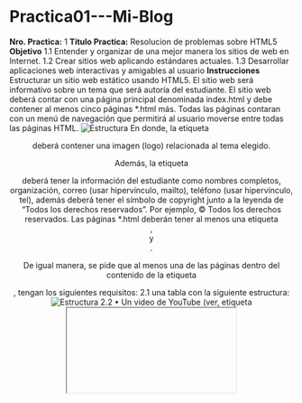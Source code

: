 # Practica01---Mi-Blog
**Nro. Practica:** 1 **Titulo Practica:** Resolucion de problemas sobre HTML5
**Objetivo**
  1.1 Entender y organizar de una mejor manera los sitios de web en Internet. 
  1.2 Crear sitios web aplicando estándares actuales.
  1.3 Desarrollar aplicaciones web interactivas y amigables al usuario
**Instrucciones**
Estructurar un sitio web estático usando HTML5. El sitio web será informativo sobre un tema que será autoría del estudiante. El sitio web deberá contar con una página principal denominada index.html y debe contener al menos cinco páginas
*.html más. Todas las páginas contaran con un menú de navegación que permitirá al usuario moverse entre todas las páginas HTML.
![Estructura](https://cdn.lynda.com/video/404710-171-635948871182575118_338x600_thumb.jpg)
En donde, la etiqueta <header> deberá contener una imagen (logo) relacionada al tema elegido.
  
Además, la etiqueta <footer> deberá tener la información del estudiante como nombres completos, organización, correo (usar hipervínculo, mailto), teléfono (usar hipervínculo, tel), además deberá tener el símbolo de copyright junto a la leyenda de “Todos los derechos reservados”. Por ejemplo, © Todos los derechos reservados.
Las páginas *.html deberán tener al menos una etiqueta <section>, <article> y <aside>.

De igual manera, se pide que al menos una de las páginas dentro del contenido de la etiqueta <article>, tengan los siguientes requisitos:
  2.1 una tabla con la siguiente estructura:
  ![Estructura](https://disenowebakus.net/imagenes/articulos/thead-tbody-tfoot-tabla-html.jpg)
  2.2 •	Un video de YouTube (ver, etiqueta <iframe>).
  2.3 •	Manejar listas ordenadas o desordenadas con al menos cinco ítems.
  2.4 •	Tener al menos cinco etiquetas de texto que se encuentran en la figura 1- 16 del texto guía de la asignatura.
 
 Asi mismo, se pide que todos los artículos tengan al menos una imagen cada uno. Se pide que todas las imágenes están almacenadas en una carpeta llamada “images”. Por lo tanto, se debe trabajar con rutas relativas.
 
Finalmente, se pide que una de las páginas tenga al menos dos secciones (<section>) con tres artículos (<article>) cada sección. Luego, cada sección debe tener un encabezado (<header>), en donde, se ubicaran enlaces que permitan
navegar entre los artículos usando id’s (ver, página 63 del texto guía).
  
  **Actividades a desarrollar**
  1.1 1.	Crear un repositorio en GitHub con el nombre “Practica01 – Mi Blog”.
  1.2 2.	Realizar un commit y push por cada requerimiento de los puntos antes descritos.
  1.3 3.	Al finalizar la práctica se debe validar todas las páginas HTML creadas usando el W3C Validator.
  1.4 4.	Luego, se debe crear el archivo README del repositorio de GitHub.
  1.5 5.	Generar informe de los resultados en el formato de prácticas. Debe incluir:
    1.5.1 El desarrollo de cada uno de los puntos antes descritos así como las etiquetas HTML utilizadas para resolver cada punt.o
    1.5.2 b.	La evidencia de la correcta estructuración de las páginas HTML. Para lo cual, se puede generar fotografías instantáneas  .  (pantallazos).
    1.5.3 c.	La evidencia de la validación de cada página HTML.
    1.5.4 d.	El informe debe incluir conclusiones apropiadas.
    1.5.5 e.	En el informe se debe incluir la información de GitHub (usuario y URL del repositorio de la práctica).
    1.5.6 f.	En el informe se debe incluir la información de GitHub (usuario y URL del repositorio del Tutorial 01.
- Curbside Thai)
    1.5.7 g.	En el informe se debe incluir la firma digital del estudiante.
   1.6.6 En el archivo README del repositorio debe constar la misma información del informe de resultados de la práctica que se indica en el siguiente punto.
   
**RESULTADOS OBTENIDOS:**
   1.1 •	Tener el conocimiento suficiente para que el estudiante pueda entender y organizar de una mejor manera los sitios de web y de negocios en Internet.
**CONCLUSIONES:**
   •	Los estudiantes podrán organizar sitios web basados en el lenguaje de etiquetado HTML.
   **RECOMENDACIONES:**
1.1 •	Probar la solución de la práctica en al menos tres navegadores web; Google Chrome, Firefox y Safari.
